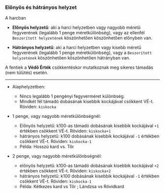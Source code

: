 ### Előnyös és hátrányos helyzet

A harcban

- **Előnyös helyzetű**: aki a harci helyzetben vagy nagyobb méretű fegyverének (legalább 1 penge méretkülönbség), vagy az ellenfél `Beszorított helyzetének` köszönhetően köszönhetően előnyben van.

- **Hátrányos helyzetű**: aki a harci helyzetben vagy kisebb méretű fegyverének (legalább 1 penge méretkülönbség), vagy a `Beszorított helyzetének` köszönhetően köszönhetően hátrányban van.

A fentiek a **Védő Érték** csökkentéskor mutatkoznak meg sikeres támadás (nem túlütés) esetén.

---

- Alaphelyzetben:
	- Nincs legalább 1 pengényi fegyverméret különbség.
	- Mindkét fél támadó dobásának kisebbik kockájával csökkent VÉ-t. Röviden: `kiskocka`

- 1 penge, vagy nagyobb méretkülönbségnél:
	- Előnyös helyzetű: k100-as támadó dobásának kisebbik kockájával `+1` értékben csökkent VÉ-t. Röviden: `kiskocka+1`
	- hátrányos helyzetű:
	  k100 dobásának kisebbik kockájával `-1` értékben csökkent VÉ-t. Röviden: `kiskocka-1`
	- Példa: Hosszú kard vs. Tőr

- 2 penge, vagy nagyobb méretkülönbségnél:
	- előnyös helyzetű: k100-as támadó dobásának kisebbik kockájával `+2` értékben csökkent VÉ-t.  Röviden: `kiskocka+2`
	- hátrányos helyzetű: k100 dobásának kisebbik kockájával `-1` értékben csökkent VÉ-t. Röviden: `kiskocka-1`
	- Példa: Kétkezes kard vs Tőr ; Lándzsa vs Rövidkard
